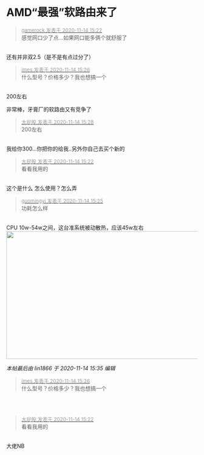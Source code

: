 # AMD“最强”软路由来了


<div class="quote"><blockquote><font size="2"><a href="https://www.hostloc.com/forum.php?mod=redirect&amp;goto=findpost&amp;pid=9453369&amp;ptid=766637" target="_blank"><font color="#999999">gamerock 发表于 2020-11-14 15:22</font></a></font><br />
感觉网口少了点...如果网口能多俩个就舒服了</blockquote></div><br />
还有并非双2.5（是不是有点过分了）<img src="static/image/smiley/default/lol.gif" smilieid="12" border="0" alt="" />

<div class="quote"><blockquote><font size="2"><a href="https://www.hostloc.com/forum.php?mod=redirect&amp;goto=findpost&amp;pid=9453387&amp;ptid=766637" target="_blank"><font color="#999999">imes 发表于 2020-11-14 15:26</font></a></font><br />
什么型号？价格多少？我也想搞一个</blockquote></div><br />
200左右

非常棒，牙膏厂的软路由又有竞争了<img src="static/image/smiley/default/titter.gif" smilieid="9" border="0" alt="" />

<div class="quote"><blockquote><font size="2"><a href="https://www.hostloc.com/forum.php?mod=redirect&amp;goto=findpost&amp;pid=9453400&amp;ptid=766637" target="_blank"><font color="#999999">大屁股 发表于 2020-11-14 15:28</font></a></font><br />
200左右</blockquote></div><br />
我给你300...你把你的给我..另外你自己去买个新的

<div class="quote"><blockquote><font size="2"><a href="https://www.hostloc.com/forum.php?mod=redirect&amp;goto=findpost&amp;pid=9453372&amp;ptid=766637" target="_blank"><font color="#999999">大屁股 发表于 2020-11-14 15:22</font></a></font><br />
看看我用的</blockquote></div><br />
这个是什么 怎么使用？怎么弄

<div class="quote"><blockquote><font size="2"><a href="https://www.hostloc.com/forum.php?mod=redirect&amp;goto=findpost&amp;pid=9453382&amp;ptid=766637" target="_blank"><font color="#999999">guomingyi 发表于 2020-11-14 15:25</font></a></font><br />
功耗怎么样</blockquote></div><br />
CPU 10w-54w之间，这台准系统被动散热，应该45w左右<br />
<img id="aimg_B313r" onclick="zoom(this, this.src, 0, 0, 0)" class="zoom" width="600" height="337" src="https://s3.ax1x.com/2020/11/14/DCcCq0.jpg" onmouseover="img_onmouseoverfunc(this)" onclick="zoom(this)" style="cursor:pointer" border="0" alt="" />

<i class="pstatus"> 本帖最后由 lin1866 于 2020-11-14 15:35 编辑 </i><br />
<div class="quote"><blockquote><font size="2"><a href="https://www.hostloc.com/forum.php?mod=redirect&amp;goto=findpost&amp;pid=9453387&amp;ptid=766637" target="_blank"><font color="#999999">imes 发表于 2020-11-14 15:26</font></a></font><br />
什么型号？价格多少？我也想搞一个</blockquote></div><br />
<br />
<img src="static/image/smiley/default/lol.gif" smilieid="12" border="0" alt="" /> 

<div class="quote"><blockquote><font size="2"><a href="https://www.hostloc.com/forum.php?mod=redirect&amp;goto=findpost&amp;pid=9453372&amp;ptid=766637" target="_blank"><font color="#999999">大屁股 发表于 2020-11-14 15:22</font></a></font><br />
看看我用的</blockquote></div><br />
大佬NB
